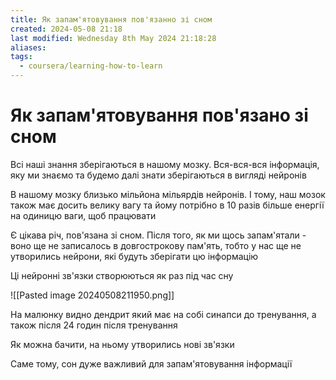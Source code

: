 ```yaml
---
title: Як запам'ятовування пов'язанно зі сном
created: 2024-05-08 21:18
last modified: Wednesday 8th May 2024 21:18:28
aliases: 
tags:
  - coursera/learning-how-to-learn
---
```

# Як запам'ятовування пов'язано зі сном

Всі наші знання зберігаються в нашому мозку. Вся-вся-вся інформація, яку ми знаємо та будемо далі знати зберігаються в вигляді нейронів

В нашому мозку близько мільйона мільярдів нейронів. І тому, наш мозок також має досить велику вагу та йому потрібно в 10 разів більше енергії на одиницю ваги, щоб працювати

Є цікава річ, пов'язана зі сном. Після того, як ми щось запам'ятали - воно ще не записалось в довгострокову пам'ять, тобто у нас ще не утворились нейрони, які будуть зберігати цю інформацію

Ці нейронні зв'язки створюються як раз під час сну

![[Pasted image 20240508211950.png]]

На малюнку видно дендрит який має на собі синапси до тренування, а також після 24 годин після тренування

Як можна бачити, на ньому утворились нові зв'язки

Саме тому, сон дуже важливий для запам'ятовування інформації